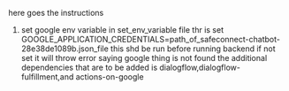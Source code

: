 here goes the instructions
1. set google env variable 
    in set_env_variable file thr is 
    set GOOGLE_APPLICATION_CREDENTIALS=path_of_safeconnect-chatbot-28e38de1089b.json_file
    this shd be run before running backend 
    if  not set it will throw error saying google thing is not found
the additional dependencies that are to be added is dialogflow,dialogflow-fulfillment,and actions-on-google
